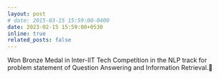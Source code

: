 ```yaml
---
layout: post
# date: 2015-03-15 15:59:00-0400
date: 2023-02-15 15:59:00+0530
inline: true
related_posts: false
---
```


<!-- A simple inline announcement. -->

Won Bronze Medal in Inter-IIT Tech Competition in the NLP track for problem statement of Question Answering and Information Retrieval.🥉
